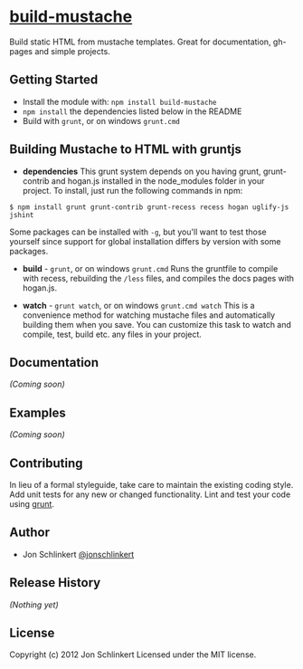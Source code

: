 [build-mustache](https://github.com/sellside/build-mustache)
================


Build static HTML from mustache templates. Great for documentation, gh-pages and simple projects.


## Getting Started
 * Install the module with: `npm install build-mustache`
 * ```npm install``` the dependencies listed below in the README
 * Build with ```grunt```, or on windows ```grunt.cmd```


## Building Mustache to HTML with gruntjs

+ **dependencies**
This grunt system depends on you having grunt, grunt-contrib and hogan.js installed in the node_modules folder in your project. To install, just run the following commands in npm:

```
$ npm install grunt grunt-contrib grunt-recess recess hogan uglify-js jshint
```
Some packages can be installed with `-g`, but you'll want to test those yourself since support for global installation differs by version with some packages.

+ **build** - `grunt`, or on windows `grunt.cmd`
Runs the gruntfile to compile with recess, rebuilding the `/less` files, and compiles the docs pages with hogan.js.

+ **watch** - `grunt watch`, or on windows `grunt.cmd watch`
This is a convenience method for watching mustache files and automatically building them when you save. You can customize this task to watch and compile, test, build etc. any files in your project.


## Documentation
_(Coming soon)_


## Examples
_(Coming soon)_


## Contributing
In lieu of a formal styleguide, take care to maintain the existing coding style. Add unit tests for any new or changed functionality. Lint and test your code using [grunt](https://github.com/gruntjs/grunt).


## Author

 * Jon Schlinkert [@jonschlinkert](http://twitter.com/jonschlinkert)


## Release History
_(Nothing yet)_


## License
Copyright (c) 2012 Jon Schlinkert
Licensed under the MIT license.
